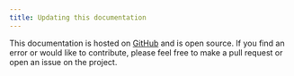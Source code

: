 ```yaml
---
title: Updating this documentation
---
```


This documentation is hosted on [GitHub](https://github.com/biblioverse/biblioteca-doc) and is open source. If you find an error or would like to contribute, please feel
free to make a pull request or open an issue on the project.